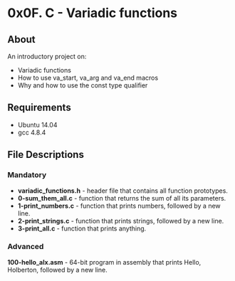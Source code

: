 # 0x0F. C - Variadic functions

## About
An introductory project on:

- Variadic functions
- How to use va_start, va_arg and va_end macros
- Why and how to use the const type qualifier

## Requirements
- Ubuntu 14.04
- gcc 4.8.4

## File Descriptions

### Mandatory

- **variadic_functions.h** - header file that contains all function prototypes.
- **0-sum_them_all.c** - function that returns the sum of all its parameters.
- **1-print_numbers.c** - function that prints numbers, followed by a new line.
- **2-print_strings.c** - function that prints strings, followed by a new line.
- **3-print_all.c** - function that prints anything.

### Advanced
**100-hello_alx.asm** - 64-bit program in assembly that prints Hello, Holberton, followed by a new line.
